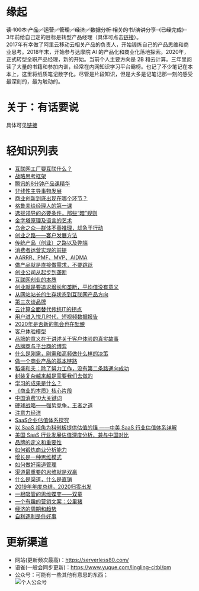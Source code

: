# 缘起
~~读 100本 产品／运营／管理／经济／数据分析 相关的书/演讲分享（已经完成）~~            
3年前给自己定的目标是转型产品经理（具体可点击[链接](https://serverless80.com/zuo-jian-fa-2020gui-ling-chu-fa/)）。                   
2017年有幸做了阿里云移动云相关产品的负责人，开始锻炼自己的产品思维和商业思考。2018年末，开始参与达摩院 AI 的产品化和商业化落地探索。2020年，正式转型全职产品经理，新的开始。当前个人主要方向是 2B 和云计算。三年里阅读了大量的书籍和参加内训，经常在内网知识学习平台霸榜。也记了不少笔记在本本上，这里将纸质笔记数字化。尽管是片段知识，但是大多是记笔记那一刻的感受最深刻的，最为触动的。         

# 关于：有话要说     
具体可见[链接](https://serverless80.com/about/)      


# 轻知识列表  
- [互联网工厂要互联什么？](https://serverless80.com/hu-lian-wang-gong-han-yao-hu-lian-shi-yao/)
- [战略思考框架](https://serverless80.com/zhan-lue-si-kao-kuang-jia/)
- [腾讯的8分钟产品课精华](https://serverless80.com/teng-xun-de-8fen-zhong-chan-pin-ke-jing-hua/)
- [非线性主导事物发展](https://serverless80.com/fei-xian-xing-zhu-dao-shi-wu-fa-zhan/)
- [商业创新到底出现在哪个环节？](https://serverless80.com/shang-ye-chuang-xin-dao-di-chu-xian-zai-na-ge-huan-jie/)
- [格鲁夫给经理人的第一课](https://serverless80.com/ge-lu-fu-gei-jing-li-ren-de-di-yi-ke/)
- [选拔领导的必要条件，那些“暗”规则](https://serverless80.com/xuan-ba-ling-dao-de-bi-yao-tiao-jian-na-xie-an-gui-ze/)
- [金字塔原理及语言的艺术](https://serverless80.com/jin-zi-ta-yuan-li-ji-yu-yan-de-yi-zhu/)
- [乌合之众—群体不善推理，却急于行动](https://serverless80.com/wu-he-zhi-zhong-qun-ti-bu-shan-tui-li-que-ji-yu-xing-dong/)
- [创业之路——客户发展方法](https://serverless80.com/chuang-ye-zhi-lu-ke-hu-fa-zhan-fang-fa/)
- [传统产品（创业）之路以及弊端](https://serverless80.com/chuan-tong-chan-pin-chuang-ye-zhi-lu-yi-ji-bi-duan/)
- [消费者运营实现的前提](https://serverless80.com/xiao-fei-zhe-yun-ying-shi-xian-de-qian-ti/)   
- [AARRR、PMF、MVP、AIDMA](https://serverless80.com/aarrr-pmf-mvp-aidma/)           
- [做产品就是直接做需求，不要跳跃](https://serverless80.com/zuo-chan-pin-xian-shi-dai-yao-qiu-shi-zhi-jie/)           
- [创业公司从起步到垄断](https://serverless80.com/chuang-ye-gong-si-cong-qi-bu-dao-long-duan/)           
- [互联网创业的本质](https://serverless80.com/hu-lian-wang-chuang-ye-de-ben-zhi/)           
- [创业就是要追求增长和垄断，平均值没有意义](https://serverless80.com/chuang-ye-jiu-shi-yao-zhui-qiu-zeng-chang-he-long-duan-ping-jun-zhi-mei-you-yi-yi/)           
- [从网站站长的生存状态到互联网产品方向](https://serverless80.com/cong-wang-zhan-zhan-chang-de-sheng-cun-zhuang-tai-dao-hu-lian-wang-chan-pin-fang-xiang/)           
- [第三次谈品牌](https://serverless80.com/di-san-ci-tan-pin-pai/)           
- [云计算全面替代传统IT的拐点](https://serverless80.com/yun-ji-suan-quan-mian-ti-dai-chuan-tong-itde-guai-dian/)           
- [用户进入悦几时代，短视频数据报告](https://serverless80.com/yong-hu-jin-ru-yue-ji-shi-dai-duan-shi-pin-shu-ju-bao-gao/)           
- [2020年是否新的机会也在酝酿](https://serverless80.com/2020nian-shi-fou-xin-de-ji-hui-ye-zai-yun-niang/)           
- [客户体验模型](https://serverless80.com/ke-hu-ti-yan-mo-xing/)
- [品牌的意义在于讲述关于客户体验的真实故事](https://serverless80.com/pin-pai-de-yi-yi-zai-yu-jiang-shu-guan-yu-ke-hu-ti-yan-de-zhen-shi-gu-shi/)
- [品牌商与平台商的博弈](https://serverless80.com/pin-pai-shang-yu-ping-tai-shang-de-bo-yi/)
- [什么是刚需，刚需和高频做什么样的决策](https://serverless80.com/shi-yao-shi-gang-xu-ru-he-pan-duan-shi-fou-shi-gang-xu/)
- [做一个商业产品的基本链路](https://serverless80.com/zuo-yi-ge-shang-ye-chan-pin-de-ji-ben-lian-lu/)
- [稻盛和夫：除了努力工作，没有第二条路通向成功](https://serverless80.com/dao-sheng-he-fu-chu-liao-nu-li-gong-zuo-mei-you-di-er-tiao-lu-tong-xiang-cheng-gong/)
- [封装复杂越来越是需要我们去做的](https://serverless80.com/feng-zhuang-fu-za-yue-lai-yue-shi-xu-yao-wo-men-qu-zuo-de/)
- [学习的成果是什么？](https://serverless80.com/xue-xi-de-cheng-guo-shi-shi-yao/)
- [《商业的本质》核心片段](https://serverless80.com/shang-ye-de-ben-zhi-he-xin-zhai-yao/)
- [中国消费10大关键词](https://serverless80.com/zhong-guo-xiao-fei-10da-guan-jian-ci/)
- [硬球战略——强势竞争，王者之道](https://serverless80.com/ying-qiu-zhan-lue-qiang-shi-jing-zheng-wang-zhe-zhi-dao/)
- [注意力经济](https://serverless80.com/zhu-yi-li-jing-ji/)
- [SaaS企业估值体系探究](https://serverless80.com/saasqi-ye-gu-zhi-ti-xi-tan-jiu/)
- [以 SaaS 视角为科创板提供估值的锚 ——中美 SaaS 行业估值体系详解](https://serverless80.com/yi-saas-shi-jiao-wei-ke-chuang-ban-ti-gong-gu-zhi-de-mao-yi-saas-shi-jiao-wei-ke-chuang-ban-ti-gong-gu-zhi-de-mao-zhong-mei-saas-xing-ye-gu-zhi-ti-xi-xiang-jie/)
- [美国 SaaS 行业发展估值深度分析，兼与中国对比](https://serverless80.com/mei-guo-saas-xing-ye-fa-zhan-gu-zhi-shen-du-fen-xi-jian-yu-zhong-guo-dui-bi/)
- [品牌的定义和重要性](https://serverless80.com/guan-yu-pin-pai-he-ying-xiao/)
- [如何锻炼商业分析能力](https://serverless80.com/ru-he-duan-lian-shang-ye-fen-xi-neng-li/)
- [增长是一种思维模式](https://serverless80.com/zeng-chang-shi-yi-chong-si-wei-mo-shi/)
- [如何做好渠道管理](https://serverless80.com/qu-dao-guan-li/)
- [渠道最重要的思维就是双赢](https://serverless80.com/qu-dao-si-wei-shuang-ying/)
- [什么是渠道，什么是直销](https://serverless80.com/dui-qu-dao-de-li-jie/)
- [2019年年度总结，2020归零出发](https://serverless80.com/zuo-jian-fa-2020gui-ling-chu-fa/)
- [一根吸管的思维蝶变——双童](https://serverless80.com/yi-gen-xi-guan-de-si-wei-die-bian-shuang-tong/)
- [一个有趣的营销文案：公里猪](https://serverless80.com/yi-ge-you-qu-de-ying-xiao-wen-an/)
- [经济的周期和趋势](https://serverless80.com/jing-ji-de-zhou-qi-he-qu-shi/)          
- [自利逐利是件好事](https://serverless80.com/zi-li-zhu-li-shi-jian-hao-shi/)       

# 更新渠道    
- 网站(更新频次最高)：https://serverless80.com/
- 语雀(一般会同步更新)：https://www.yuque.com/lingling-citbl/pm
- 公众号：可能有一些其他有意思的东西；     
![个人公众号](https://serverless-80-host.oss-cn-hangzhou.aliyuncs.com/202004/1_1587196177279.png)


 
